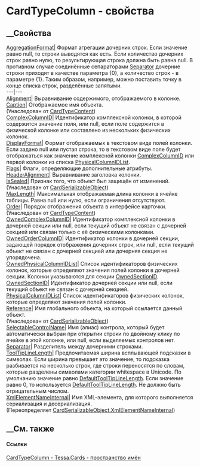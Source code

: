 # CardTypeColumn - свойства
##  __Свойства
[AggregationFormat](P_Tessa_Cards_CardTypeColumn_AggregationFormat.htm)|
Формат агрегации дочерних строк. Если значение равно null, то строки выводятся
как есть. Если количество дочерних строк равно нулю, то результирующая строка
должна быть равна null. В противном случае соединённые сепараторами
[Separator](P_Tessa_Cards_CardTypeColumn_Separator.htm) дочерние строки
приходят в качестве параметра {0}, а количество строк - в параметре {1}. Таким
образом, например, можно поставить точку в конце списка строк, разделённые
запятыми.  
---|---  
[Alignment](P_Tessa_Cards_CardTypeColumn_Alignment.htm)|  Выравнивание
содержимого, отображаемого в колонке.  
[Caption](P_Tessa_Cards_CardTypeContent_Caption.htm)|  Отображаемое имя
объекта.  
(Унаследован от [CardTypeContent](T_Tessa_Cards_CardTypeContent.htm))  
[ComplexColumnID](P_Tessa_Cards_CardTypeColumn_ComplexColumnID.htm)|
Идентификатор комплексной колонки, в которой содержится значение поля, или
null, если поле содержится в физической колонке или составлено из нескольких
физических колонок.  
[DisplayFormat](P_Tessa_Cards_CardTypeColumn_DisplayFormat.htm)|  Формат
отображаемых в текстовом виде полей колонки. Если задано null или пустая
строка, то в текстовом виде поле будет отображаться как значение комплексной
колонки [ComplexColumnID](P_Tessa_Cards_CardTypeColumn_ComplexColumnID.htm)
или первой колонки из списка
[PhysicalColumnIDList](P_Tessa_Cards_CardTypeColumn_PhysicalColumnIDList.htm).  
[Flags](P_Tessa_Cards_CardTypeColumn_Flags.htm)|  Флаги, определяющие
дополнительные атрибуты.  
[HeaderAlignment](P_Tessa_Cards_CardTypeColumn_HeaderAlignment.htm)|
Выравнивание заголовка колонки.  
[IsSealed](P_Tessa_Cards_CardSerializableObject_IsSealed.htm)| Признак того,
что объект был защищён от изменений.  
(Унаследован от
[CardSerializableObject](T_Tessa_Cards_CardSerializableObject.htm))  
[MaxLength](P_Tessa_Cards_CardTypeColumn_MaxLength.htm)|  Максимальная
отображаемая длина колонки в ячейке таблицы. Равна null или нулю, если
ограничения отсутствуют.  
[Order](P_Tessa_Cards_CardTypeContent_Order.htm)|  Порядок отображения объекта
в интерфейсе карточки.  
(Унаследован от [CardTypeContent](T_Tessa_Cards_CardTypeContent.htm))  
[OwnedComplexColumnID](P_Tessa_Cards_CardTypeColumn_OwnedComplexColumnID.htm)|
Идентификатор комплексной колонки в дочерней секции или null, если текущий
объект не связан с дочерней секцией или связан только с её физическими
колонками.  
[OwnedOrderColumnID](P_Tessa_Cards_CardTypeColumn_OwnedOrderColumnID.htm)|
Идентификатор колонки в дочерней секции, задающей порядок отображения дочерних
строк, или null, если текущий объект не связан с дочерней секцией или дочерняя
секция не упорядочена.  
[OwnedPhysicalColumnIDList](P_Tessa_Cards_CardTypeColumn_OwnedPhysicalColumnIDList.htm)|
Список идентификаторов физических колонок, которые определяют значения полей
колонки в дочерней секции. Колонки указываются для секции
[OwnedSectionID](P_Tessa_Cards_CardTypeColumn_OwnedSectionID.htm).  
[OwnedSectionID](P_Tessa_Cards_CardTypeColumn_OwnedSectionID.htm)|
Идентификатор дочерней секции или null, если текущий объект не связан с
дочерней секцией.  
[PhysicalColumnIDList](P_Tessa_Cards_CardTypeColumn_PhysicalColumnIDList.htm)|
Список идентификаторов физических колонок, которые определяют значения полей
колонки.  
[Reference](P_Tessa_Cards_CardSerializableObject_Reference.htm)|  Имя
глобального объекта, на который ссылается данный объект.  
(Унаследован от
[CardSerializableObject](T_Tessa_Cards_CardSerializableObject.htm))  
[SelectableControlName](P_Tessa_Cards_CardTypeColumn_SelectableControlName.htm)|
Имя (алиас) контрола, который будет автоматически выбран при открытии строки
по двойному клику по ячейке в этой колонке, или null, если выделяемых
контролов нет.  
[Separator](P_Tessa_Cards_CardTypeColumn_Separator.htm)|  Разделитель между
дочерними строками.  
[ToolTipLineLength](P_Tessa_Cards_CardTypeColumn_ToolTipLineLength.htm)|
Предпочитаемая ширина всплывающей подсказки в символах. Если ширина превышает
это значение, то подсказка разбивается на несколько строк, где строки
переносятся по словам, которые разделены символами категории whitespace в
Unicode. По умолчанию значение равно
[DefaultToolTipLineLength](F_Tessa_Cards_CardTypeColumn_DefaultToolTipLineLength.htm).
Если значение равно 0, то используется
[DefaultToolTipLineLength](F_Tessa_Cards_CardTypeColumn_DefaultToolTipLineLength.htm).
Не должно быть отрицательным числом.  
[XmlElementNameInternal](P_Tessa_Cards_CardTypeColumn_XmlElementNameInternal.htm)|
Имя XML-элемента, для которого выполняется сериализация и десериализация.  
(Переопределяет
[CardSerializableObject.XmlElementNameInternal](P_Tessa_Cards_CardSerializableObject_XmlElementNameInternal.htm))  
##  __См. также
#### Ссылки
[CardTypeColumn - ](T_Tessa_Cards_CardTypeColumn.htm)
[Tessa.Cards - пространство имён](N_Tessa_Cards.htm)
